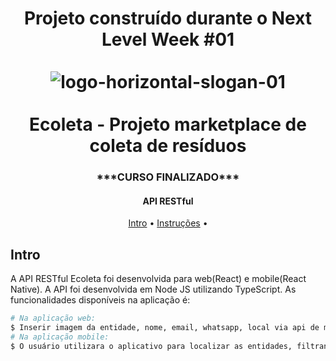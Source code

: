 <h1 align="center">
    Projeto construído durante o Next Level Week #01
  <br>
  <br>
  <img src="https://i.ibb.co/Z2p4KXB/1-h3-Sab-Tiv6-Duw9s-Zn-DE0-Kg.jpg" alt="logo-horizontal-slogan-01" border="0">
  <br>
  <br>
  Ecoleta - Projeto marketplace de coleta de resíduos
  <br>
</h1>

<h3 align="center">***CURSO FINALIZADO***</h3>
<h4 align="center">API RESTful</h4>

<p align="center">
  <a href="#intro">Intro</a> •
  <a href="#instruções">Instruções</a> •
</p>

## Intro

A API RESTful Ecoleta foi desenvolvida para web(React) e mobile(React Native). A API foi desenvolvida em Node JS utilizando TypeScript.
As funcionalidades disponíveis na aplicação é:
```bash
# Na aplicação web:
$ Inserir imagem da entidade, nome, email, whatsapp, local via api de maps, cidade, estado e ítens de coleta.
# Na aplicação mobile:
$ O usuário utilizara o aplicativo para localizar as entidades, filtrando o estado e cidade, então pelo maps ele encontrara as entidades que atende a necessidade dele, tendo que filtrar quais resíduos ele ira descartar.
```


